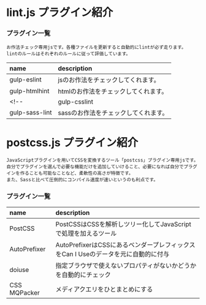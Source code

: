 # lint.js プラグイン紹介

### プラグイン一覧

```
お作法チェック専用jsです。各種ファイルを更新すると自動的にlintが必ず走ります。
lintのルールはそれぞれのルールに従って評価しています。
```

| name | description |
|:-----------|:------------|
| gulp-eslint       | jsのお作法をチェックしてくれます。 |
| gulp-htmlhint       | htmlのお作法をチェックしてくれます。 |
<!-- | gulp-csslint       | cssのお作法をチェックしてくれます。 |
| gulp-sass-lint       | sassのお作法をチェックしてくれます。 | -->

# postcss.js プラグイン紹介

```
JavaScriptプラグインを用いてCSSを変換するツール「postcss」プラグイン専用jsです。
自分でプラグインを選んで必要な機能だけを追加していけること、必要になれば自分でプラグインを作ることも可能なことなど、柔軟性の高さが特徴です。
また、Sassと比べて圧倒的にコンパイル速度が速いというのも利点です。
```

### プラグイン一覧
| name | description |
|:-----------|:------------|
| PostCSS       | PostCSSはCSSを解析しツリー化してJavaScriptで処理を加えるツール |
| AutoPrefixer       | AutoPrefixerはCSSにあるベンダープレフィックスをCan I Useのデータを元に自動的に付与 |
| doiuse       | 指定ブラウザで使えないプロパティがないかどうかを自動的にチェック |
| CSS MQPacker       | メディアクエリをひとまとめにする |
